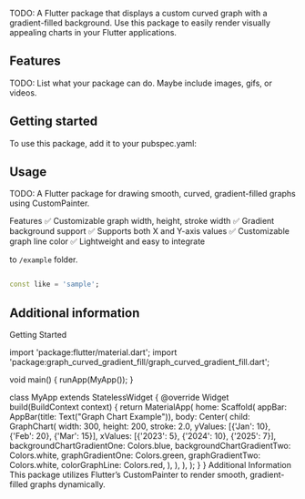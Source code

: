 <!--
This README describes the package. If you publish this package to pub.dev,
this README's contents appear on the landing page for your package.

For information about how to write a good package README, see the guide for
[writing package pages](https://dart.dev/tools/pub/writing-package-pages).

For general information about developing packages, see the Dart guide for
[creating packages](https://dart.dev/guides/libraries/create-packages)
and the Flutter guide for
[developing packages and plugins](https://flutter.dev/to/develop-packages).
-->

TODO: A Flutter package that displays a custom curved graph with a gradient-filled background. Use this package to easily render visually appealing charts in your Flutter applications.

## Features

TODO: List what your package can do. Maybe include images, gifs, or videos.

## Getting started

To use this package, add it to your pubspec.yaml:

## Usage

TODO: A Flutter package for drawing smooth, curved, gradient-filled graphs using CustomPainter.

Features
✅ Customizable graph width, height, stroke width
✅ Gradient background support
✅ Supports both X and Y-axis values
✅ Customizable graph line color
✅ Lightweight and easy to integrate

to `/example` folder.

```dart

const like = 'sample';
```

## Additional information

Getting Started

import 'package:flutter/material.dart';
import 'package:graph_curved_gradient_fill/graph_curved_gradient_fill.dart';

void main() {
runApp(MyApp());
}

class MyApp extends StatelessWidget {
@override
Widget build(BuildContext context) {
return MaterialApp(
home: Scaffold(
appBar: AppBar(title: Text("Graph Chart Example")),
body: Center(
child: GraphChart(
width: 300,
height: 200,
stroke: 2.0,
yValues: [{'Jan': 10}, {'Feb': 20}, {'Mar': 15}],
xValues: [{'2023': 5}, {'2024': 10}, {'2025': 7}],
backgroundChartGradientOne: Colors.blue,
backgroundChartGradientTwo: Colors.white,
graphGradientOne: Colors.green,
graphGradientTwo: Colors.white,
colorGraphLine: Colors.red,
),
),
),
);
}
}
Additional Information
This package utilizes Flutter’s CustomPainter to render smooth, gradient-filled graphs dynamically.
